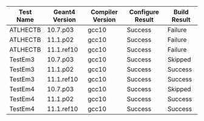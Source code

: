 | Test Name | Geant4 Version | Compiler Version | Configure Result | Build Result |
|-----------|----------------|------------------|------------------|--------------|
| ATLHECTB | 10.7.p03 | gcc10 | Success | Failure |
| ATLHECTB | 11.1.p02 | gcc10 | Success | Failure |
| ATLHECTB | 11.1.ref10 | gcc10 | Success | Failure |
| TestEm3 | 10.7.p03 | gcc10 | Success | Skipped |
| TestEm3 | 11.1.p02 | gcc10 | Success | Success |
| TestEm3 | 11.1.ref10 | gcc10 | Success | Success |
| TestEm4 | 10.7.p03 | gcc10 | Success | Skipped |
| TestEm4 | 11.1.p02 | gcc10 | Success | Success |
| TestEm4 | 11.1.ref10 | gcc10 | Success | Success |

